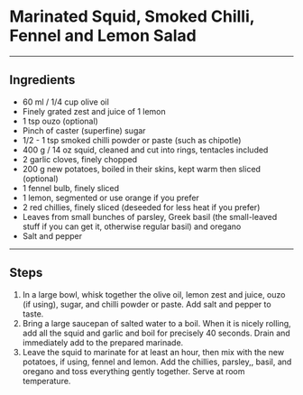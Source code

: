# Marinated Squid, Smoked Chilli, Fennel and Lemon Salad


---

## Ingredients

*  60 ml / 1/4 cup olive oil
*  Finely grated zest and juice of 1 lemon
*  1 tsp ouzo (optional)
*  Pinch of caster (superfine) sugar
*  1/2 - 1 tsp smoked chilli powder or paste (such as chipotle)
*  400 g / 14 oz squid, cleaned and cut into rings, tentacles included
*  2 garlic cloves, finely chopped
*  200 g new potatoes, boiled in their skins, kept warm then sliced (optional)
*  1 fennel bulb, finely sliced
*  1 lemon, segmented or use orange if you prefer
*  2 red chillies, finely sliced (deseeded for less heat if you prefer)
*  Leaves from small bunches of parsley, Greek basil (the small-leaved stuff if you can get it, otherwise regular basil) and oregano
*  Salt and pepper

---

## Steps

1.  In a large bowl, whisk together the olive oil, lemon zest and juice, ouzo (if using), sugar, and chilli powder or paste. Add salt and pepper to taste.
2.  Bring a large saucepan of salted water to a boil. When it is nicely rolling, add all the squid and garlic and boil for precisely 40 seconds. Drain and immediately add to the prepared marinade.
3.  Leave the squid to marinate for at least an hour, then mix with the new potatoes, if using, fennel and lemon. Add the chillies, parsley,, basil, and oregano and toss everything gently together. Serve at room temperature.
